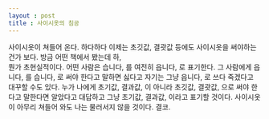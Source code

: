 ```yaml
---
layout : post
title : 사이시옷의 침공
---
```


사이시옷이 쳐들어 온다.
하다하다 이제는 초깃값, 결괏값 등에도 사이시옷을 써야하는 건가 보다.
방금 어떤 책에서 봤는데 하,  
뭔가 초현실적이다. 어떤 사람은 습니다, 를 여전히 읍니다, 로 표기한다.
그 사람에게 읍니다, 를 습니다, 로 써야 한다고 말하면 싫다고 자기는 그냥
읍니다, 로 쓰다 죽겠다고 대꾸할 수도 있다.
누가 나에게 초기값, 결과값, 이 아니라 초깃값, 결괏값, 으로 써야 한다고
말한다면 알았다고 대답하고 그냥 초기값, 결과값, 이라고 표기할 것이다.
사이시옷이 아무리 쳐들어 와도 나는 물러서지 않을 것이다. 결코.
